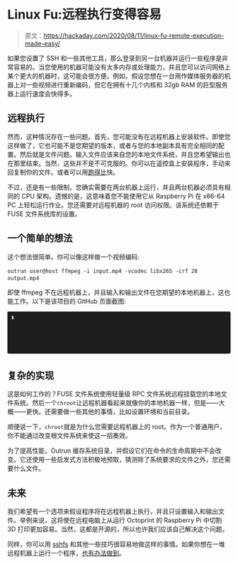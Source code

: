 # Linux Fu:远程执行变得容易

> 原文：<https://hackaday.com/2020/08/11/linux-fu-remote-execution-made-easy/>

如果您设置了 SSH 和一些其他工具，那么登录到另一台机器并运行一些程序是非常容易的。当您使用的机器可能没有太多内存或处理能力，并且您可以访问网络上某个更大的机器时，这可能会很方便。例如，假设您想在一台用作媒体服务器的机器上对一些视频进行重新编码，但它在拥有十几个内核和 32gb RAM 的巨型服务器上运行速度会快得多。

## 远程执行

然而，这种情况存在一些问题。首先，您可能没有在远程机器上安装软件。即使您这样做了，它也可能不是您期望的版本，或者与您的本地副本具有完全相同的配置。然后就是文件问题。输入文件应该来自您的本地文件系统，并且您希望输出也在那里结束。当然，这些并不是不可克服的。你可以在遥控盒上安装程序，手动来回复制你的文件。或者可以用[跑得比](https://github.com/Overv/outrun)快。

不过，还是有一些限制。您确实需要在两台机器上运行，并且两台机器必须具有相同的 CPU 架构。遗憾的是，这意味着您不能使用它从 Raspberry Pi 在 x86-64 PC 上轻松运行作业。您还需要对远程机器的 root 访问权限。该系统还依赖于 FUSE 文件系统库的设置。

## 一个简单的想法

这个想法很简单。你可以像这样做一个视频编码:

```
outrun user@host ffmpeg -i input.mp4 -vcodec libx265 -crf 28 output.mp4
```

即使 ffmpeg 不在远程机器上，并且输入和输出文件在您期望的本地机器上，这也能工作。以下是该项目的 GitHub 页面截图:

[![](img/110388cbbe5480cca987a892dbbd1428.png)](https://hackaday.com/wp-content/uploads/2020/07/outrun.gif)

## 复杂的实现

这是如何工作的？FUSE 文件系统使用轻量级 RPC 文件系统远程挂载您的本地文件系统。然后一个`chroot`让远程机器看起来就像你的本地机器一样，但是——大概——更快。还需要做一些其他的事情，比如设置环境和当前目录。

顺便说一下，`chroot`就是为什么您需要远程机器上的 root。作为一个普通用户，你不能通过改变根文件系统来使这一招奏效。

为了提高性能，Outrun 缓存系统目录，并假设它们在命令的生命周期中不会改变。它还使用一些启发式方法积极地预取，猜测除了系统要求的文件之外，您还需要什么文件。

## 未来

我们希望有一个选项来假设程序将在远程机器上执行，并且只设置输入和输出文件。举例来说，这将使在远程电脑上从运行 Octoprint 的 Raspberry Pi 中切割 3D 打印更加容易。当然，这都是开源的，所以也许我们应该自己解决这个问题。

同样，你可以用 [sshfs](https://hackaday.com/2019/12/17/linux-fu-stupid-ssh-tricks/) 和其他一些技巧很容易地做这样的事情。如果你想在一堆远程机器上运行一个程序，[也有办法做到](https://hackaday.com/2020/06/29/linux-fu-parallel-universe/)。
